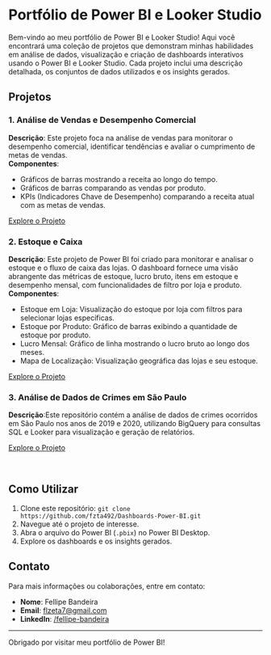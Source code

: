 # Portfólio de Power BI e Looker Studio

Bem-vindo ao meu portfólio de Power BI e Looker Studio! Aqui você encontrará uma coleção de projetos que demonstram minhas habilidades em análise de dados, visualização e criação de dashboards interativos usando o Power BI e Looker Studio. Cada projeto inclui uma descrição detalhada, os conjuntos de dados utilizados e os insights gerados.

## Projetos

### 1. Análise de Vendas e Desempenho Comercial
**Descrição**: Este projeto foca na análise de vendas para monitorar o desempenho comercial, identificar tendências e avaliar o cumprimento de metas de vendas.</br>
**Componentes**:
- Gráficos de barras mostrando a receita ao longo do tempo.
- Gráficos de barras comparando as vendas por produto.
- KPIs (Indicadores Chave de Desempenho) comparando a receita atual com as metas de vendas.


[Explore o Projeto](https://github.com/fzta492/Dashboards-Power-BI/tree/main/Vendas)

### 2. Estoque e Caixa
**Descrição**: Este projeto de Power BI foi criado para monitorar e analisar o estoque e o fluxo de caixa das lojas. O dashboard fornece uma visão abrangente das métricas de estoque, lucro bruto, itens em estoque e desempenho mensal, com funcionalidades de filtro por loja e produto.</br>
**Componentes**:
- Estoque em Loja: Visualização do estoque por loja com filtros para selecionar lojas específicas.
- Estoque por Produto: Gráfico de barras exibindo a quantidade de estoque por produto.
- Lucro Mensal: Gráfico de linha mostrando o lucro bruto ao longo dos meses.
- Mapa de Localização: Visualização geográfica das lojas e seu estoque.


[Explore o Projeto](https://github.com/fzta492/Dashboards-Power-BI/tree/main/Estoque)

### 3. Análise de Dados de Crimes em São Paulo

**Descrição**:Este repositório contém a análise de dados de crimes ocorridos em São Paulo nos anos de 2019 e 2020, utilizando BigQuery para consultas SQL e Looker para visualização e geração de relatórios.

[Explore o Projeto]()


</br>

## Como Utilizar
1. Clone este repositório: `git clone https://github.com/fzta492/Dashboards-Power-BI.git`
2. Navegue até o projeto de interesse.
3. Abra o arquivo do Power BI (`.pbix`) no Power BI Desktop.
4. Explore os dashboards e os insights gerados.

## Contato
Para mais informações ou colaborações, entre em contato:
- **Nome**: Fellipe Bandeira
- **Email**: flzeta7@gmail.com
- **LinkedIn**: [/fellipe-bandeira](https://www.linkedin.com/in/fellipe-bandeira)

---

Obrigado por visitar meu portfólio de Power BI!
